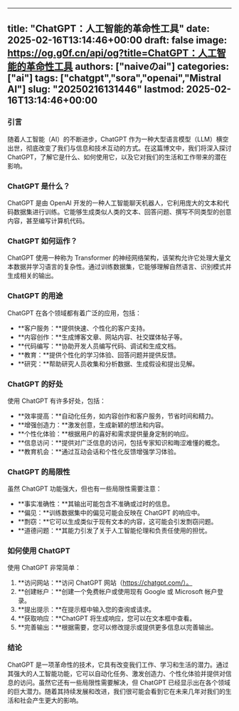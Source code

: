 
---
title: "ChatGPT：人工智能的革命性工具"
date: 2025-02-16T13:14:46+00:00
draft: false
image: https://og.g0f.cn/api/og?title=ChatGPT：人工智能的革命性工具
authors: ["naiveのai"]
categories: ["ai"]
tags: ["chatgpt","sora","openai","Mistral AI"]
slug: "20250216131446"
lastmod: 2025-02-16T13:14:46+00:00
---
### 引言

随着人工智能（AI）的不断进步，ChatGPT 作为一种大型语言模型（LLM）横空出世，彻底改变了我们与信息和技术互动的方式。在这篇博文中，我们将深入探讨 ChatGPT，了解它是什么、如何使用它，以及它对我们的生活和工作带来的潜在影响。

### ChatGPT 是什么？

ChatGPT 是由 OpenAI 开发的一种人工智能聊天机器人，它利用庞大的文本和代码数据集进行训练。它能够生成类似人类的文本、回答问题、撰写不同类型的创意内容，甚至编写计算机代码。

### ChatGPT 如何运作？

ChatGPT 使用一种称为 Transformer 的神经网络架构，该架构允许它处理大量文本数据并学习语言的复杂性。通过训练数据集，它能够理解自然语言、识别模式并生成相关的输出。

### ChatGPT 的用途

ChatGPT 在各个领域都有着广泛的应用，包括：

- **客户服务：**提供快速、个性化的客户支持。
- **内容创作：**生成博客文章、网站内容、社交媒体帖子等。
- **代码编写：**协助开发人员编写代码、调试和生成文档。
- **教育：**提供个性化的学习体验、回答问题并提供反馈。
- **研究：**帮助研究人员收集和分析数据、生成假设和提出见解。

### ChatGPT 的好处

使用 ChatGPT 有许多好处，包括：

- **效率提高：**自动化任务，如内容创作和客户服务，节省时间和精力。
- **增强创造力：**激发创意，生成新颖的想法和内容。
- **个性化体验：**根据用户的喜好和需求提供量身定制的响应。
- **信息访问：**提供对广泛信息的访问，包括专家知识和晦涩难懂的概念。
- **教育机会：**通过互动会话和个性化反馈增强学习体验。

### ChatGPT 的局限性

虽然 ChatGPT 功能强大，但也有一些局限性需要注意：

- **事实准确性：**其输出可能包含不准确或过时的信息。
- **偏见：**训练数据集中的偏见可能会反映在 ChatGPT 的响应中。
- **剽窃：**它可以生成类似于现有文本的内容，这可能会引发剽窃问题。
- **道德问题：**其能力引发了关于人工智能伦理和负责任使用的担忧。

### 如何使用 ChatGPT

使用 ChatGPT 非常简单：

1. **访问网站：**访问 ChatGPT 网站（https://chatgpt.com/）。
2. **创建帐户：**创建一个免费帐户或使用现有 Google 或 Microsoft 帐户登录。
3. **提出提示：**在提示框中输入您的查询或请求。
4. **获取响应：**ChatGPT 将生成响应，您可以在文本框中查看。
5. **完善输出：**根据需要，您可以修改提示或提供更多信息以完善输出。

### 结论

ChatGPT 是一项革命性的技术，它具有改变我们工作、学习和生活的潜力。通过其强大的人工智能功能，它可以自动化任务、激发创造力、个性化体验并提供对信息的访问。虽然它还有一些局限性需要解决，但 ChatGPT 已经显示出在各个领域的巨大潜力。随着其持续发展和改进，我们很可能会看到它在未来几年对我们的生活和社会产生更大的影响。